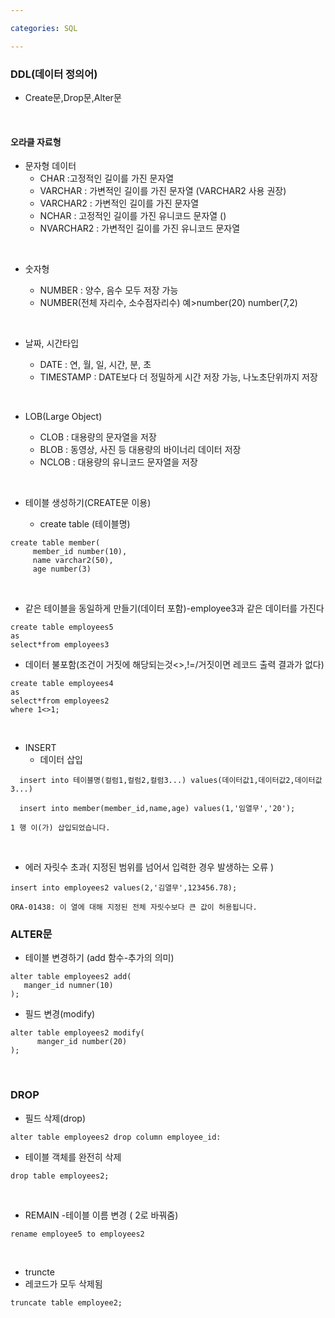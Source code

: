 ```yaml
---

categories: SQL

---
```


### DDL(데이터 정의어)
- Create문,Drop문,Alter문

 &nbsp;

  #### 오라클 자료형 
 - 문자형 데이터
    - CHAR :고정적인 길이를 가진 문자열    
    - VARCHAR : 가변적인 길이를 가진 문자열
      (VARCHAR2 사용 권장)    
    - VARCHAR2 : 가변적인 길이를 가진 문자열    
    - NCHAR : 고정적인 길이를 가진 유니코드 문자열 ()  
    - NVARCHAR2 : 가변적인 길이를 가진 유니코드 문자열
  
 &nbsp;
 - 숫자형
    - NUMBER : 양수, 음수 모두 저장 가능
    - NUMBER(전체 자리수, 소수점자리수) 예>number(20) number(7,2)
  
    &nbsp;
 - 날짜, 시간타입
    - DATE : 연, 월, 일, 시간, 분, 초
    - TIMESTAMP : DATE보다 더 정밀하게 시간 저장 가능, 나노초단위까지 저장
  
    &nbsp;
 - LOB(Large Object)
    - CLOB : 대용량의 문자열을 저장
    - BLOB : 동영상, 사진 등 대용량의 바이너리 데이터 저장
    - NCLOB : 대용량의 유니코드 문자열을 저장


   &nbsp;

- 테이블 생성하기(CREATE문 이용)
   - create table (테이블명)
```
create table member(
     member_id number(10),
     name varchar2(50),
     age number(3)
```
 &nbsp;

- 같은 테이블을 동일하게 만들기(데이터 포함)-employee3과 같은 데이터를 가진다
```
create table employees5
as
select*from employees3
```
- 데이터 불포함(조건이 거짓에 해당되는것<>,!=/거짓이면 레코드 출력 결과가 없다)
```
create table employees4
as
select*from employees2
where 1<>1;
```

  &nbsp; 
- INSERT 
   - 데이터 삽입
```
  insert into 테이블명(컬럼1,컬럼2,컬럼3...) values(데이터값1,데이터값2,데이터값3...)
```
```
  insert into member(member_id,name,age) values(1,'임열무','20');
```
```
1 행 이(가) 삽입되었습니다.
```
&nbsp; 

- 에러 자릿수 초과( 지정된 범위를 넘어서 입력한 경우 발생하는 오류 )
```
insert into employees2 values(2,'김열무',123456.78);
```
```
ORA-01438: 이 열에 대해 지정된 전체 자릿수보다 큰 값이 허용됩니다.
```


### ALTER문

- 테이블 변경하기 (add 함수-추가의 의미)
```
alter table employees2 add(
   manger_id numner(10)
);
```

- 필드 변경(modify)
```
alter table employees2 modify(
      manger_id number(20)
);

```


&nbsp; 

### DROP

- 필드 삭제(drop)
```
alter table employees2 drop column employee_id:
```

- 테이블 객체를 완전히 삭제
```
drop table employees2;
```
&nbsp; 
- REMAIN
  -테이블 이름 변경 ( 2로 바꿔줌)
```
rename employee5 to employees2
```
&nbsp; 

- truncte 
- 레코드가 모두 삭제됨 
```
truncate table employee2;
```